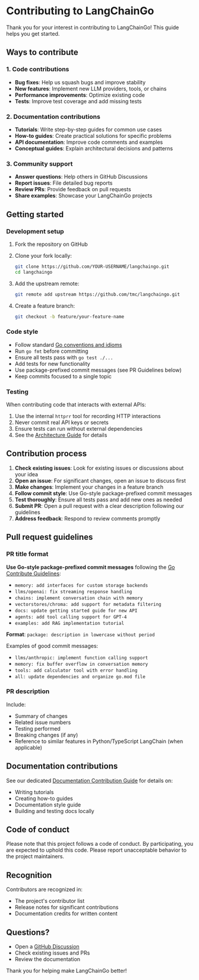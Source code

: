 # Contributing to LangChainGo

Thank you for your interest in contributing to LangChainGo! This guide helps you get started.

## Ways to contribute

### 1. Code contributions

- **Bug fixes**: Help us squash bugs and improve stability
- **New features**: Implement new LLM providers, tools, or chains
- **Performance improvements**: Optimize existing code
- **Tests**: Improve test coverage and add missing tests

### 2. Documentation contributions

- **Tutorials**: Write step-by-step guides for common use cases
- **How-to guides**: Create practical solutions for specific problems
- **API documentation**: Improve code comments and examples
- **Conceptual guides**: Explain architectural decisions and patterns

### 3. Community support

- **Answer questions**: Help others in GitHub Discussions
- **Report issues**: File detailed bug reports
- **Review PRs**: Provide feedback on pull requests
- **Share examples**: Showcase your LangChainGo projects

## Getting started

### Development setup

1. Fork the repository on GitHub
2. Clone your fork locally:
   ```bash
   git clone https://github.com/YOUR-USERNAME/langchaingo.git
   cd langchaingo
   ```

3. Add the upstream remote:
   ```bash
   git remote add upstream https://github.com/tmc/langchaingo.git
   ```

4. Create a feature branch:
   ```bash
   git checkout -b feature/your-feature-name
   ```

### Code style

- Follow standard [Go conventions and idioms](https://go.dev/doc/effective_go)
- Run `go fmt` before committing
- Ensure all tests pass with `go test ./...`
- Add tests for new functionality
- Use package-prefixed commit messages (see PR Guidelines below)
- Keep commits focused to a single topic

### Testing

When contributing code that interacts with external APIs:

1. Use the internal `httprr` tool for recording HTTP interactions
2. Never commit real API keys or secrets
3. Ensure tests can run without external dependencies
4. See the [Architecture Guide](/docs/concepts/architecture#http-testing-with-httprr) for details

## Contribution process

1. **Check existing issues**: Look for existing issues or discussions about your idea
2. **Open an issue**: For significant changes, open an issue to discuss first
3. **Make changes**: Implement your changes in a feature branch
4. **Follow commit style**: Use Go-style package-prefixed commit messages
5. **Test thoroughly**: Ensure all tests pass and add new ones as needed
6. **Submit PR**: Open a pull request with a clear description following our guidelines
7. **Address feedback**: Respond to review comments promptly

## Pull request guidelines

### PR title format

**Use Go-style package-prefixed commit messages** following the [Go Contribute Guidelines](https://go.dev/doc/contribute#commit_messages):

- `memory: add interfaces for custom storage backends`
- `llms/openai: fix streaming response handling`
- `chains: implement conversation chain with memory`
- `vectorstores/chroma: add support for metadata filtering`
- `docs: update getting started guide for new API`
- `agents: add tool calling support for GPT-4`
- `examples: add RAG implementation tutorial`

**Format**: `package: description in lowercase without period`

Examples of good commit messages:
- `llms/anthropic: implement function calling support`
- `memory: fix buffer overflow in conversation memory`
- `tools: add calculator tool with error handling`
- `all: update dependencies and organize go.mod file`

### PR description
Include:
- Summary of changes
- Related issue numbers  
- Testing performed
- Breaking changes (if any)
- Reference to similar features in Python/TypeScript LangChain (when applicable)

## Documentation contributions

See our dedicated [Documentation Contribution Guide](./documentation) for details on:
- Writing tutorials
- Creating how-to guides
- Documentation style guide
- Building and testing docs locally

## Code of conduct

Please note that this project follows a code of conduct. By participating, you are expected to uphold this code. Please report unacceptable behavior to the project maintainers.

## Recognition

Contributors are recognized in:
- The project's contributor list
- Release notes for significant contributions
- Documentation credits for written content

## Questions?

- Open a [GitHub Discussion](https://github.com/Presslogic-Media/langchaingo/discussions)
- Check existing issues and PRs
- Review the documentation

Thank you for helping make LangChainGo better!